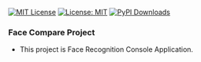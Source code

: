  [![MIT License](http://img.shields.io/badge/license-MIT-blue.svg?style=flat)](LICENSE) [![License: MIT](https://img.shields.io/badge/License-MIT-yellow.svg)](https://opensource.org/licenses/MIT) [![PyPI Downloads](https://static.pepy.tech/badge/golden-eagle)](https://pepy.tech/projects/golden-eagle)

### Face Compare Project

- This project is Face Recognition Console Application.
